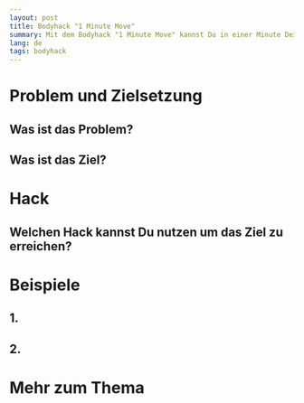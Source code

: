 ```yaml
---
layout: post
title: Bodyhack "1 Minute Move"
summary: Mit dem Bodyhack "1 Minute Move" kannst Du in einer Minute Deine Durchblutung steigern, Deine Willenskraft stärken und den Gefahren des langen Sitzens vorbeugen
lang: de
tags: bodyhack
---
```


# Problem und Zielsetzung

## Was ist das Problem?

## Was ist das Ziel?

# Hack

## Welchen Hack kannst Du nutzen um das Ziel zu erreichen?

# Beispiele

## 1. 
## 2.

# Mehr zum Thema

